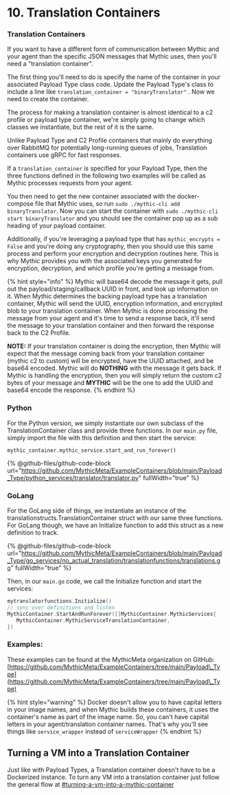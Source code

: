 # 10. Translation Containers

### Translation Containers

If you want to have a different form of communication between Mythic and your agent than the specific JSON messages that Mythic uses, then you'll need a "translation container".&#x20;

The first thing you'll need to do is specify the name of the container in your associated Payload Type class code. Update the Payload Type's class to include a line like `translation_container = "binaryTranslator"` . Now we need to create the container.&#x20;

The process for making a translation container is almost identical to a c2 profile or payload type container, we're simply going to change which classes we instantiate, but the rest of it is the same.

Unlike Payload Type and C2 Profile containers that mainly do everything over RabbitMQ for potentially long-running queues of jobs, Translation containers use gRPC for fast responses.&#x20;

If a `translation_container` is specified for your Payload Type, then the three functions defined in the following two examples will be called as Mythic processes requests from your agent.

You then need to get the new container associated with the docker-compose file that Mythic uses, so run `sudo ./mythic-cli add binaryTranslator`. Now you can start the container with `sudo ./mythic-cli start binaryTranslator` and you should see the container pop up as a sub heading of your payload container.

Additionally, if you're leveraging a payload type that has `mythic_encrypts = False` and you're doing any cryptography, then you should use this same process and perform your encryption and decryption routines here. This is why Mythic provides you with the associated keys you generated for encryption, decryption, and which profile you're getting a message from.

{% hint style="info" %}
Mythic will base64 decode the message it gets, pull out the payload/staging/callback UUID in front, and look up information on it. When Mythic determines the backing payload type has a translation container, Mythic will send the UUID, encryption information, and encrypted blob to your translation container. When Mythic is done processing the message from your agent and it's time to send a response back, it'll send the message to your translation container and then forward the response back to the C2 Profile.&#x20;

**NOTE:** If your translation container is doing the encryption, then Mythic will expect that the message coming back from your translation container (mythic c2 to custom) will be encrypted, have the UUID attached, and be base64 encoded. Mythic will do **NOTHING** with the message it gets back. If Mythic is handling the encryption, then you will simply return the custom c2 bytes of your message and **MYTHIC** will be the one to add the UUID and base64 encode the response.
{% endhint %}

### Python

For the Python version, we simply instantiate our own subclass of the TranslationContainer class and provide three functions. In our `main.py` file, simply import the file with this definition and then start the service:&#x20;

```
mythic_container.mythic_service.start_and_run_forever()
```

{% @github-files/github-code-block url="https://github.com/MythicMeta/ExampleContainers/blob/main/Payload_Type/python_services/translator/translator.py" fullWidth="true" %}

### GoLang

For the GoLang side of things, we instantiate an instance of the translationstructs.TranslationContainer struct with our same three functions. For GoLang though, we have an Initialize function to add this struct as a new definition to track.&#x20;

{% @github-files/github-code-block url="https://github.com/MythicMeta/ExampleContainers/blob/main/Payload_Type/go_services/no_actual_translation/translationfunctions/translations.go" fullWidth="true" %}

Then, in our `main.go` code, we call the Initialize function and start the services:

```go
mytranslatorfunctions.Initialize()
// sync over definitions and listen
MythicContainer.StartAndRunForever([]MythicContainer.MythicServices{
   MythicContainer.MythicServiceTranslationContainer,
})
```

### Examples:

These examples can be found at the MythicMeta organization on GitHub: [https://github.com/MythicMeta/ExampleContainers/tree/main/Payload\_Type](https://github.com/MythicMeta/ExampleContainers/tree/main/Payload\_Type)

{% hint style="warning" %}
Docker doesn't allow you to have capital letters in your image names, and when Mythic builds these containers, it uses the container's name as part of the image name. So, you can't have capital letters in your agent/translation container names. That's why you'll see things like `service_wrapper` instead of `serviceWrapper`
{% endhint %}

## Turning a VM into a Translation Container

Just like with Payload Types, a Translation container doesn't have to be a Dockerized instance. To turn any VM into a translation container just follow the general flow at [#turning-a-vm-into-a-mythic-container](./#turning-a-vm-into-a-mythic-container "mention")
